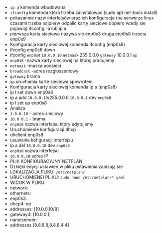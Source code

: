 

- `ip a` komenda wbudowana
- `ifconfig` komenda która trzeba zainstalowac (sudo apt net-tools install)
 - pokazannie nazw interfejsów oraz ich konfiguracje (na serwerze linux czasami trzeba najpierw odpalic karty sieciowe dopiero wtedy sie pojawią) ifconfig -a lub ip a
 - pierwsza karta sieciowa nazywa sie enp0s3 druga enp0s8 trzecia enp0s9 
- Konfiguracja karty sieciowej komenda ifconfig (enp0s8)
- ifconfig enp0s8 down
- ifconfig `enp0s8` `10.0.0.10` `netmask` 255.0.0.0 `gateway` 10.0.0.1 `up`
- ```enp0s8``` -nazwa karty sieciowej na której pracujemy
- ```netmask``` -maska podsieci
- ```broadcast``` -adres rozgłoszeniowy
- ```gateway``` brama
- ```up``` uruvhamia karte sieciowa spowrotem
- Konfiguracja karty sieciowej komenda ip a (enp0s8)
- ip l set down enp0s8 
- ip a add `10.0.0.10`/255.0.0.0 `10.0.0.1` dev `enp0s8`
- ip l set up enp0s8
- Analiza
- `1.0.0.10` - adres sieciowy
- `10.0.0.1` - brama
- `enp0s8` nazwa interfejsu który edytujemy 
- Uruchomienie konfiguracji dhcp
- dhclient enp0s8
- usuwanie kofiguracji interfejsu
- ip a del  `10.0.0.10` dev `enp0s8`
- `enp0s8` nazwa interfejsu
- `10.0.0.10` adres IP
- PLIK KONFIGURACYJNY NETPLAN
- Dzkięki edycji ustawień w pliku ustawienia zapisują sie
- LOKALIZACJA PLIKU: `/etc/netplan/`
- URUCHOMIENEI PLIKU: `sudo nano /etc/netplan/*.yaml`
- WIDOK W PLIKU:
- network:
- ethernets:
- enp0s3:
- dhcp4: no
- addresses: [10.0.0.10/8]
- gateway4: [10.0.0.1]
- nameserwer:
- addresses [8.8.8.8,8.8.8.4.4] 
